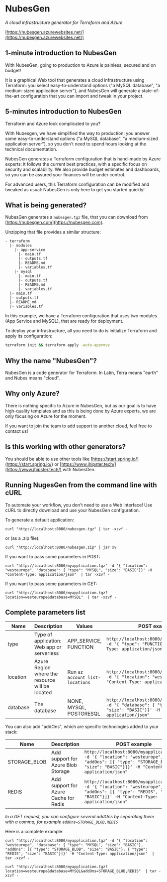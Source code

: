 # NubesGen

_A cloud infrastructure generator for Terraform and Azure_

[https://nubesgen.azurewebsites.net/](https://nubesgen.azurewebsites.net/)

## 1-minute introduction to NubesGen

With NubesGen, going to production to Azure is painless, secured and on budget!

It is a graphical Web tool that generates a cloud infrastructure using Terraform: you select easy-to-understand options ("a MySQL database", "a medium-sized application server"), and NubesGen will generate a state-of-the-art configuration that you can import and tweak in your project.

## 5-minutes introduction to NubesGen

Terraform and Azure look complicated to you?

With Nubesgen, we have simplified the way to production: you answer some easy-to-understand options ("a MySQL database", "a medium-sized application server"), so you don't need to spend hours looking at the technical documentation.

NubesGen generates a Terraform configuration that is hand-made by Azure experts: it follows the current best practices, with a specific focus on security and scalability. We also provide budget estimates and dashboards, so you can be assured your finances will be under control.

For advanced users, this Terraform configuration can be modified and tweaked as usual: NubesGen is only here to get you started quickly!

## What is being generated?

NubesGen generates a `nubesgen.tgz` file, that you can download from [https://nubesgen.com](https://nubesgen.com).

Unzipping that file provides a similar structure:

```
- terraform
  |- modules
    |- app-service
      |- main.tf
      |- outputs.tf
      |- README.md
      |- variables.tf
    |- mysql
      |- main.tf
      |- outputs.tf
      |- README.md
      |- variables.tf
  |- main.tf
  |- outputs.tf
  |- README.md
  |- variables.tf
```

In this example, we have a Terraform configuration that uses two modules (App Service and MySQL), that are ready for 
deployment.

To deploy your infrastructure, all you need to do is initialize Terraform and apply its configuration:

```bash
terraform init && terraform apply -auto-approve
```

## Why the name "NubesGen"?

NubesGen is a code generator for Terraform. In Latin, Terra means "earth" and Nubes means "cloud". 

## Why only Azure?

There is nothing specific to Azure in NubesGen, but as our goal is to have high-quality templates and as this is being done by Azure experts, we are only focusing on Azure for the moment.

If you want to join the team to add support to another cloud, feel free to contact us!

## Is this working with other generators?

You should be able to use other tools like [https://start.spring.io/](https://start.spring.io/) or [https://www.jhipster.tech/](https://www.jhipster.tech/) with NubesGen.

## Running NugesGen from the command line with cURL

To automate your workflow, you don't need to use a Web interface! Use cURL to directly download and use your NubesGen configuration.

To generate a default application:

```
curl "http://localhost:8080/nubesgen.tgz" | tar -xzvf -
```

or (as a .zip file):

```
curl "http://localhost:8080/nubesgen.zip" | jar xv
```

If you want to pass some parameters in POST:

```
curl "http://localhost:8080/myapplication.tgz" -d '{ "location": "westeurope", "database": { "type": "MYSQL", "size": "BASIC"}}' -H "Content-Type: application/json"  | tar -xzvf -
```

If you want to pass some parameters in GET:

```
curl "http://localhost:8080/myapplication.tgz?location=westeurope&database=MYSQL"  | tar -xzvf -
```

## Complete parameters list

| Name  | Description  | Values  | POST example | GET example  |
|---|---|---|---|---|
| type  | Type of application: Web app or serverless  | APP_SERVICE, FUNCTION  | `http://localhost:8080/myapplication.tgz -d '{ "type": "FUNCTION"}' -H "Content-Type: application/json"` | `http://localhost:8080/myapplication.tgz?type=FUNCTION`  |
| location  |  Azure Region where the resource will be located | Run `az account list-locations`  | `http://localhost:8080/myapplication.tgz -d '{ "location": "westeurope"}' -H "Content-Type: application/json"` | `http://localhost:8080/myapplication.tgz?location=westeurope`  |
| database  |  The database | NONE, MYSQL, POSTGRESQL  | `http://localhost:8080/myapplication.tgz -d '{ "database": { "type": "MYSQL", "size": "BASIC"}}' -H "Content-Type: application/json"` | `http://localhost:8080/myapplication.tgz?database=MYSQL`  |

You can also add "addOns", which are specific technologies added to your stack:

| Name  | Description  | POST example | GET example  |
|---|---|---|---|
| STORAGE_BLOB  | Add support for Azure Blob Storage  | `http://localhost:8080/myapplication.tgz -d '{ "location": "westeurope", "addOns": [{ "type": "STORAGE_BLOB", "size": "BASIC"}]}' -H "Content-Type: application/json"` | `http://localhost:8080/myapplication.tgz?addOns=STORAGE_BLOB`  |
| REDIS  | Add support for Azure Cache for Redis  | `http://localhost:8080/myapplication.tgz -d '{ "location": "westeurope", "addOns": [{ "type": "REDIS", "size": "BASIC"}]}' -H "Content-Type: application/json"` | `http://localhost:8080/myapplication.tgz?addOns=REDIS`  |

_In a GET request, you can configure several addOns by separating them with a comma, for example `addOns=STORAGE_BLOB,REDIS`_

Here is a complete example:

```
curl "http://localhost:8080/myapplication.tgz" -d '{ "location": "westeurope", "database": { "type": "MYSQL", "size": "BASIC"}, "addOns": [{ "type": "STORAGE_BLOB", "size": "BASIC"}, { "type": "REDIS", "size": "BASIC"}]}' -H "Content-Type: application/json"  | tar -xzvf -
```
```
curl "http://localhost:8080/myapplication.tgz?location=westeurope&database=MYSQL&addOns=STORAGE_BLOB,REDIS"  | tar -xzvf -
```